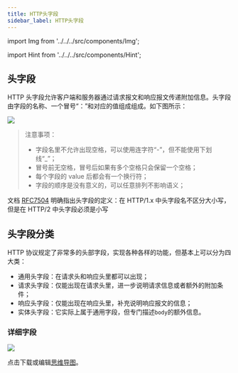 ```yaml
---
title: HTTP头字段
sidebar_label: HTTP头字段
---
```


import Img from '../../../src/components/Img';

import Hint from '../../../src/components/Hint';

## 头字段

HTTP 头字段允许客户端和服务器通过请求报文和响应报文传递附加信息。头字段由字段的名称、一个冒号“：”和对应的值组成组成。如下图所示：

<Img w="600" legend="图：HTTP头字段格式" src="https://cosmos-x.oss-cn-hangzhou.aliyuncs.com/WX20191223-161249@2x.png" />

> 注意事项：
>
> - 字段名里不允许出现空格，可以使用连字符“-”，但不能使用下划线“\_”；
> - 冒号前无空格，冒号后如果有多个空格只会保留一个空格；
> - 每个字段的 value 后都会有一个换行符；
> - 字段的顺序是没有意义的，可以任意排列不影响语义；

<Hint type="must">文档 [RFC7504](https://tools.ietf.org/html/rfc7540#section-8.1.2) 明确指出头字段的定义：在 HTTP/1.x 中头字段名不区分大小写，但是在 HTTP/2 中头字段必须是小写</Hint>

## 头字段分类

HTTP 协议规定了非常多的头部字段，实现各种各样的功能，但基本上可以分为四大类：

- 通用头字段：在请求头和响应头里都可以出现；
- 请求头字段：仅能出现在请求头里，进一步说明请求信息或者额外的附加条件；
- 响应头字段：仅能出现在响应头里，补充说明响应报文的信息；
- 实体头字段：它实际上属于通用字段，但专门描述`body`的额外信息。

### 详细字段

<Img legend="图：HTTP头字段分类" src="https://cosmos-x.oss-cn-hangzhou.aliyuncs.com/7knXuW.png" />

点击下载或编辑[思维导图](https://cosmos-x.oss-cn-hangzhou.aliyuncs.com/头字段.xmind)。
